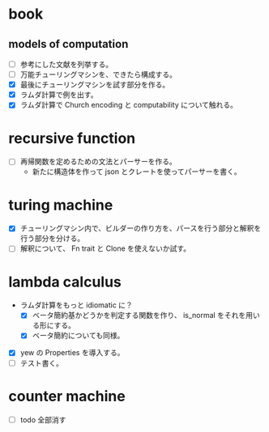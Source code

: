 # book
## models of computation
- [ ] 参考にした文献を列挙する。
- [ ] 万能チューリングマシンを、できたら構成する。
- [x] 最後にチューリングマシンを試す部分を作る。
- [x] ラムダ計算で例を出す。
- [x] ラムダ計算で Church encoding と computability について触れる。

# recursive function
- [ ] 再帰関数を定めるための文法とパーサーを作る。
    - 新たに構造体を作って json とクレートを使ってパーサーを書く。

# turing machine
- [x] チューリングマシン内で、ビルダーの作り方を、パースを行う部分と解釈を行う部分を分ける。
- [ ] 解釈について、 Fn trait と Clone を使えないか試す。

# lambda calculus
- ラムダ計算をもっと idiomatic に？
    - [x] ベータ簡約基かどうかを判定する関数を作り、 is_normal をそれを用いる形にする。
    - [x] ベータ簡約についても同様。
- [x] yew の Properties を導入する。
- [ ] テスト書く。

# counter machine
- [ ] todo 全部消す
